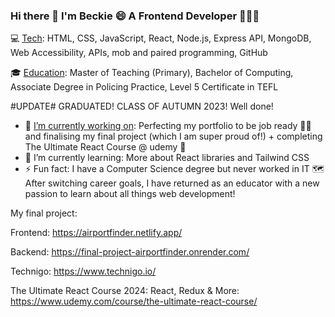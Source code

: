 ### Hi there 👋 I'm Beckie 😄 A Frontend Developer 👨🏼‍💻
 

<!--
**BeckieMorton/BeckieMorton** is a ✨ _special_ ✨ repository because its `README.md` (this file) appears on your GitHub profile. -->

💻 <ins>Tech</ins>: HTML, CSS, JavaScript, React, Node.js, Express API, MongoDB, Web Accessibility, APIs, mob and paired programming, GitHub


🎓 <ins>Education</ins>: Master of Teaching (Primary), Bachelor of Computing, Associate Degree in Policing Practice, Level 5 Certificate in TEFL

#UPDATE# GRADUATED! CLASS OF AUTUMN 2023! Well done!

- 🔭 <ins>I’m currently working on</ins>: Perfecting my portfolio to be job ready 👩‍💻 and finalising my final project (which I am super proud of!) + completing The Ultimate React Course @ udemy 🤩
- 🌱 I’m currently learning: More about React libraries and Tailwind CSS
- ⚡ Fun fact: I have a Computer Science degree but never worked in IT 🗺️ After switching career goals, I have returned as an educator with a new passion to learn about all things web development!


My final project: 

Frontend: https://airportfinder.netlify.app/

Backend: https://final-project-airportfinder.onrender.com/

Technigo: https://www.technigo.io/
  
The Ultimate React Course 2024: React, Redux & More: https://www.udemy.com/course/the-ultimate-react-course/

